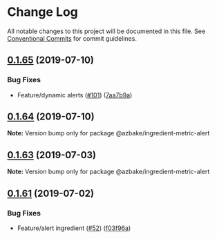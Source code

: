 # Change Log

All notable changes to this project will be documented in this file.
See [Conventional Commits](https://conventionalcommits.org) for commit guidelines.

## [0.1.65](https://github.com/HomecareHomebase/azure-bake/compare/v0.1.64...v0.1.65) (2019-07-10)


### Bug Fixes

* Feature/dynamic alerts ([#101](https://github.com/HomecareHomebase/azure-bake/issues/101)) ([7aa7b9a](https://github.com/HomecareHomebase/azure-bake/commit/7aa7b9a))





## [0.1.64](https://github.com/HomecareHomebase/azure-bake/compare/v0.1.63...v0.1.64) (2019-07-10)

**Note:** Version bump only for package @azbake/ingredient-metric-alert





## [0.1.63](https://github.com/HomecareHomebase/azure-bake/compare/v0.1.62...v0.1.63) (2019-07-03)

**Note:** Version bump only for package @azbake/ingredient-metric-alert





## [0.1.61](https://github.com/HomecareHomebase/azure-bake/compare/v0.1.60...v0.1.61) (2019-07-02)


### Bug Fixes

* Feature/alert ingredient ([#52](https://github.com/HomecareHomebase/azure-bake/issues/52)) ([f03f96a](https://github.com/HomecareHomebase/azure-bake/commit/f03f96a))
